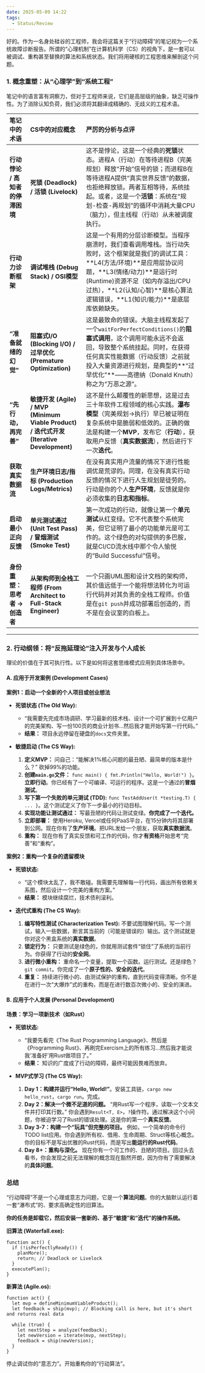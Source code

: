 ```yaml
---
date: 2025-05-09 14:22
tags:
  - Status/Review
---
```

好的。作为一名身处硅谷的工程师，我会将这篇关于“行动障碍”的笔记视为一个系统故障诊断报告。所谓的“心理机制”在计算机科学（CS）的视角下，是一套可以被调试、重构甚至替换的算法和系统状态。我们将用硬核的工程思维来解剖这个问题。

### 1. 概念重塑：从“心理学”到“系统工程”

笔记中的语言富有洞察力，但对于工程师来说，它们是高层级的抽象，缺乏可操作性。为了消除认知负荷，我们必须将其翻译成精确的、无歧义的工程术语。

| 笔记中的术语 | CS中的对应概念 | 严厉的分析与点评 |
| :--- | :--- | :--- |
| **行动悖论 / 高知者的停滞困境** | **死锁 (Deadlock) / 活锁 (Livelock)** | 这不是悖论，这是一个经典的**死锁**状态。进程A（行动）在等待进程B（完美规划）释放“开始”信号的锁；而进程B在等待进程A提供“真实世界反馈”的数据，也拒绝释放锁。两者互相等待，系统挂起。或者，这是一个**活锁**：系统在“规划-检查-再规划”的循环中消耗大量CPU（脑力），但主线程（行动）从未被调度执行。 |
| **行动力诊断框架** | **调试堆栈 (Debug Stack) / OSI模型** | 这是一个有用的分层诊断模型。当程序崩溃时，我们查看调用堆栈。当行动失败时，这个框架就是我们的调试工具：**L4(方法/环境)**是应用层协议问题，**L3(情绪/动力)**是运行时(Runtime)资源不足（如内存溢出/CPU过热），**L2(认知/心智)**是核心算法逻辑错误，**L1(知识/能力)**是底层库依赖缺失。 |
| **“准备就绪的幻觉”** | **阻塞式I/O (Blocking I/O) / 过早优化 (Premature Optimization)** | 这是最致命的错误。大脑主线程发起了一个`waitForPerfectConditions()`的**阻塞式调用**，这个调用可能永远不会返回，导致整个系统挂起。同时，在获得任何真实性能数据（行动反馈）之前就投入大量资源进行规划，是典型的**“过早优化”**——高德纳（Donald Knuth）称之为“万恶之源”。 |
| **“先行动，再完善”** | **敏捷开发 (Agile) / MVP (Minimum Viable Product) / 迭代式开发 (Iterative Development)** | 这不是什么颠覆性的新思想，这是过去三十年软件工程领域的核心实践。**瀑布模型**（完美规划->执行）早已被证明在复杂系统中是脆弱和低效的。正确的做法是构建一个**MVP**，发布它（**行动**），获取用户反馈（**真实数据流**），然后进行下一次**迭代**。 |
| **获取真实数据流** | **生产环境日志/指标 (Production Logs/Metrics)** | 在没有真实用户流量的情况下进行性能调优是荒谬的。同理，在没有真实行动反馈的情况下进行人生规划是徒劳的。行动是你的个人**生产环境**，反馈就是你必须收集的**日志和指标**。 |
| **启动最小正向反馈** | **单元测试通过 (Unit Test Pass) / 冒烟测试 (Smoke Test)** | 第一次成功的行动，就像让第一个**单元测试**从红变绿。它不代表整个系统完美，但它证明了最小的功能单元是可工作的。这个绿色的对勾提供的多巴胺，就是CI/CD流水线中那个令人愉悦的“Build Successful”信号。 |
| **身份重塑：思考者 -> 创造者** | **从架构师到全栈工程师 (From Architect to Full-Stack Engineer)** | 一个只画UML图和设计文档的架构师，其价值远低于一个能将想法转化为可运行代码并对其负责的全栈工程师。价值是在`git push`并成功部署后创造的，而不是在会议室的白板上。 |

---

### 2. 行动纲领：将“反拖延理论”注入开发与个人成长

理论的价值在于其可执行性。以下是如何将这套思维模式应用到具体场景中。

#### **A. 应用于开发案例 (Development Cases)**

**案例1：启动一个全新的个人项目或创业想法**

*   **死锁状态 (The Old Way):**
    *   “我需要先完成市场调研、学习最新的技术栈、设计一个可扩展到十亿用户的完美架构、写一份100页的商业计划书...然后我才能开始写第一行代码。”
    *   **结果：** 项目永远停留在硬盘的`docs`文件夹里。

*   **敏捷启动 (The CS Way):**
    1.  **定义MVP：** 问自己：“能解决1%核心问题的最丑陋、最简单的版本是什么？” 砍掉99%的功能。
    2.  **创建`main.go`文件：** `func main() { fmt.Println("Hello, World!") }`。**立即行动**。你已经有了一个可编译、可运行的程序。这是一个通过的**冒烟测试**。
    3.  **写下第一个失败的单元测试 (TDD):** `func TestAddUser(t *testing.T) { ... }`。这个测试定义了你下一步最小的行动目标。
    4.  **实现功能让测试通过：** 写最丑陋的代码让测试变绿。**你完成了一个迭代。**
    5.  **立即部署：** 使用Heroku, Vercel或任何PaaS平台，在15分钟内将其部署到公网。现在你有了**生产环境**。把URL发给一个朋友，获取**真实数据流**。
    6.  **重构：** 现在你有了真实反馈和可工作的代码，你才**有资格**开始思考“完善”和“重构”。

**案例2：重构一个复杂的遗留模块**

*   **死锁状态:**
    *   “这个模块太乱了，我不敢碰。我需要先理解每一行代码，画出所有依赖关系图，然后设计一个完美的重构方案。”
    *   **结果：** 模块继续腐烂，技术债利滚利。

*   **迭代式重构 (The CS Way):**
    1.  **编写特性测试 (Characterization Test):** 不要试图理解代码。写一个测试，输入一些数据，断言其当前的（可能是错误的）输出。这个测试就是你对这个黑盒系统的**真实数据**。
    2.  **锁定行为：** 只要测试是绿色的，你就用测试套件“锁住”了系统的当前行为。你获得了行动的**安全网**。
    3.  **进行微小重构：** 重命名一个变量，提取一个函数。运行测试。还是绿色？`git commit`。你完成了一个**原子性的、安全的迭代**。
    4.  **重复：** 持续进行微小的、由测试保护的重构，直到代码变得清晰。你不是在进行一次“大爆炸”式的重构，而是在进行数百次微小的、安全的演进。

#### **B. 应用于个人发展 (Personal Development)**

**场景：学习一项新技术（如Rust）**

*   **死锁状态:**
    *   “我要先看完《The Rust Programming Language》、然后是《Programming Rust》、再刷完Exercism上的所有练习...然后我才能说我‘准备好’用Rust做项目了。”
    *   **结果：** 知识的广度成了行动的障碍，最终可能因畏难而放弃。

*   **MVP式学习 (The CS Way):**
    1.  **Day 1：构建并运行“Hello, World!”**。安装工具链，`cargo new hello_rust`，`cargo run`。完成。
    2.  **Day 2：解决一个微不足道的问题。** “用Rust写一个程序，读取一个文本文件并打印其行数。” 你会遇到`Result<T, E>`，`?`操作符。通过解决这个小问题，你被迫学习了Rust的错误处理。这是你的第一个**真实反馈**。
    3.  **Day 3-7：构建一个“玩具”但完整的项目。** 例如，一个简单的命令行TODO list应用。你会遇到所有权、借用、生命周期、Struct等核心概念。你的目标不是写出优雅的Rust代码，而是写出**能运行的Rust代码**。
    4.  **Day 8+：重构与深化。** 现在你有一个可工作的、丑陋的项目。回过头去看书，你会发现之前无法理解的概念现在豁然开朗，因为你有了需要解决的**具体问题**。

### 总结

“行动障碍”不是一个心理或意志力问题，它是一个**算法问题**。你的大脑默认运行着一套“瀑布式”的、要求高确定性的旧算法。

**你的任务是卸载它，然后安装一套新的、基于“敏捷”和“迭代”的操作系统。**

**旧算法 (Waterfall.exe):**
```
function act() {
  if (!isPerfectlyReady()) {
    planMore();
    return; // Deadlock or Livelock
  }
  executePlan();
}
```

**新算法 (Agile.os):**
```
function act() {
  let mvp = defineMinimumViableProduct();
  let feedback = ship(mvp); // Blocking call is here, but it's short and returns real data
  
  while (true) {
    let nextStep = analyze(feedback);
    let newVersion = iterate(mvp, nextStep);
    feedback = ship(newVersion);
  }
}
```

停止调试你的“意志力”。开始重构你的“行动算法”。